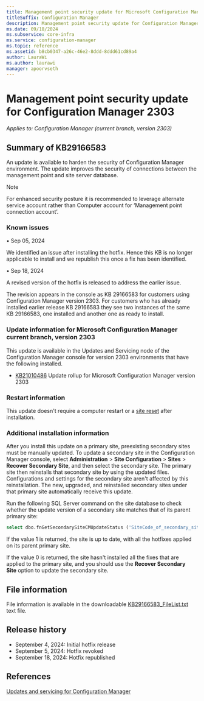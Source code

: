 ```yaml
---
title: Management point security update for Microsoft Configuration Manager version 2303
titleSuffix: Configuration Manager
description: Management point security update for Configuration Manager 2303
ms.date: 09/18/2024
ms.subservice: core-infra
ms.service: configuration-manager
ms.topic: reference
ms.assetid: b8cb0347-a26c-46e2-8ddd-8ddd61cd89a4
author: LauraWi
ms.author: laurawi
manager: apoorvseth
---
```


# Management point security update for Configuration Manager 2303

*Applies to: Configuration Manager (current branch, version 2303)*

## Summary of KB29166583
<!-- 29166583 -->
An update is available to harden the security of Configuration Manager environment. The update improves the security of connections between the management point and site server database. 

  > [!NOTE]
  > For enhanced security posture it is recommended to leverage alternate service account rather than Computer account for ‘Management point connection account’.

### Known issues

•	Sep 05, 2024

We identified an issue after installing the hotfix. Hence this KB is no longer applicable to install and we republish this once a fix has been identified.

•	Sep 18, 2024

A revised version of the hotfix is released to address the earlier issue.
 
The revision appears in the console as KB 29166583 for customers using Configuration Manager version 2303.
For customers who has already installed earlier release KB 29166583 they see two instances of the same KB 29166583, one installed and another one as ready to install.

### Update information for Microsoft Configuration Manager current branch, version 2303

This update is available in the Updates and Servicing node of the Configuration Manager console for version 2303 environments that have the following installed.
- [KB21010486](../2303/21010486.md) Update rollup for Microsoft Configuration Manager version 2303

### Restart information

This update doesn't require a computer restart or a [site reset](../../core/servers/manage/modify-your-infrastructure.md#bkmk_reset) after installation.

### Additional installation information

After you install this update on a primary site, preexisting secondary sites must be manually updated. To update a secondary site in the Configuration Manager console, select **Administration** > **Site Configuration** > **Sites** >  **Recover Secondary Site**, and then select the secondary site. The primary site then reinstalls that secondary site by using the updated files. Configurations and settings for the secondary site aren't affected by this reinstallation. The new, upgraded, and reinstalled secondary sites under that primary site automatically receive this update.

Run the following SQL Server command on the site database to check whether the update version of a secondary site matches that of its parent primary site:
   ```sql
   select dbo.fnGetSecondarySiteCMUpdateStatus ('SiteCode_of_secondary_site')
   ```
If the value 1 is returned, the site is up to date, with all the hotfixes applied on its parent primary site.

If the value 0 is returned, the site hasn't installed all the fixes that are applied to the primary site, and you should use the **Recover Secondary Site** option to update the secondary site.

## File information
File information is available in the downloadable [KB29166583_FileList.txt](https://aka.ms/KB29166583_FileList_2303) text file.

## Release history
- September 4, 2024: Initial hotfix release
- September 5, 2024: Hotfix revoked
- September 18, 2024: Hotfix republished

## References
[Updates and servicing for Configuration Manager](../../core/servers/manage/updates.md)
